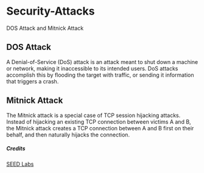 # Security-Attacks
DOS Attack and Mitnick Attack

## DOS Attack
A Denial-of-Service (DoS) attack is an attack meant to shut down a machine or network, making it inaccessible to its intended users. DoS attacks accomplish this by flooding the target with traffic, or sending it information that triggers a crash.

## Mitnick Attack
The Mitnick attack is a special case of TCP session hijacking attacks. Instead of hijacking an existing TCP
connection between victims A and B, the Mitnick attack creates a TCP connection between A and B first on
their behalf, and then naturally hijacks the connection.


##### Credits
[SEED Labs](https://seedsecuritylabs.org/)
